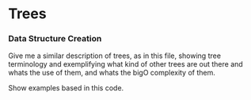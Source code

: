 # Trees

### Data Structure Creation

Give me a similar description of trees, as in this file, showing tree terminology and exemplifying what kind of other trees are out there and whats the use of them, and whats the bigO complexity of them.

Show examples based in this code.
